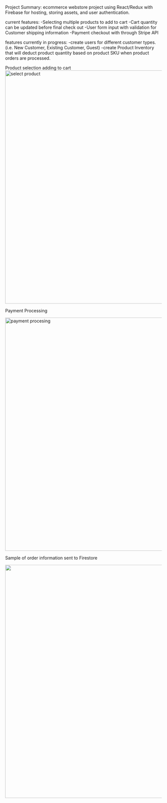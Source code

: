 Project Summary:
ecommerce webstore project using React/Redux with Firebase for hosting, storing assets, and user authentication. 

current features:
-Selecting multiple products to add to cart
-Cart quantity can be updated before final check out
-User form input with validation for Customer shipping information
-Payment checkout with through Stripe API

features currently in progress:
-create users for different customer types. (i.e. New Customer, Existing Customer, Guest)
-create Product Inventory that will deduct product quantity based on product SKU when product orders are processed.


Product selection adding to cart
<img alt='select product' src='https://firebasestorage.googleapis.com/v0/b/webstore-3722d.appspot.com/o/select.gif?alt=media&token=6a7871c1-6cac-4837-85c1-c36ddebfc753' width="750"/>

Payment Processing

<img alt='payment procesing' src='https://firebasestorage.googleapis.com/v0/b/webstore-3722d.appspot.com/o/checkout.gif?alt=media&token=66d19942-cc24-42d6-84d1-f59dbc599672' width="750"/>


Sample of order information sent to Firestore

<img src='https://firebasestorage.googleapis.com/v0/b/webstore-3722d.appspot.com/o/Screen%20Shot%202019-10-28%20at%204.51.11%20PM.png?alt=media&token=0ccd45eb-f30f-4435-ab1f-13b82be15083' width="750"/>
